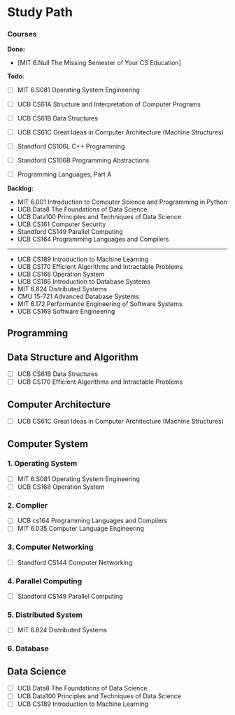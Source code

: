 # Study Path

### Courses
**Done:**
- [MIT 6.Null The Missing Semester of Your CS Education]


**Todo:**
- [ ] MIT 6.S081 Operating System Engineering 
- [ ] UCB CS61A Structure and Interpretation of Computer Programs
- [ ] UCB CS61B Data Structures
- [ ] UCB CS61C Great Ideas in Computer Architecture (Machine Structures)
- [ ] Standford CS106L C++ Programming
- [ ] Standford CS106B Programming Abstractions
- [ ] Programming Languages, Part A



**Backlog:**

- MIT 6.001 Introduction to Computer Science and Programming in Python
- UCB Data8 The Foundations of Data Science
- UCB Data100 Principles and Techniques of Data Science
- UCB CS161 Computer Security
- Standford CS149 Parallel Computing
- UCB CS164 Programming Languages and Compilers
---
- UCB CS189 Introduction to Machine Learning
- UCB CS170 Efficient Algorithms and Intractable Problems
- UCB CS168 Operation System
- UCB CS186 Introduction to Database Systems
- MIT 6.824 Distributed Systems
- CMU 15-721 Advanced Database Systems
- MIT 6.172 Performance Engineering of Software Systems
- UCB CS169 Software Engineering	

## Programming

## Data Structure and Algorithm
- [ ] UCB CS61B Data Structures
- [ ] UCB CS170 Efficient Algorithms and Intractable Problems

## Computer Architecture
- [ ] UCB CS61C Great Ideas in Computer Architecture (Machine Structures)

## Computer System
### 1. Operating System
- [ ] MIT 6.S081 Operating System Engineering 
- [ ] UCB CS168 Operation System

### 2. Complier
- [ ] UCB cs164 Programming Languages and Compilers
- [ ] MIT 6.035 Computer Language Engineering

### 3. Computer Networking
- [ ] Standford CS144 Computer Networking

### 4. Parallel Computing
- [ ] Standford CS149 Parallel Computing

### 5. Distributed System
- [ ] MIT 6.824 Distributed Systems
### 6. Database

## Data Science
- [ ] UCB Data8 The Foundations of Data Science
- [ ] UCB Data100 Principles and Techniques of Data Science
- [ ] UCB CS189 Introduction to Machine Learning
